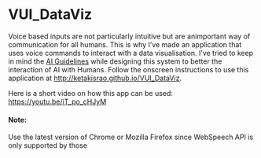 # VUI_DataViz

Voice based inputs are ​not​ particularly ​intuitive​ but are an ​important​ way of ​communication for all humans. This is why I’ve made an application that uses voice commands to interact with a data visualisation. I’ve tried to keep in mind the [AI Guidelines](http://http://saleemaamershi.com/papers/amershi.HAI.Guidelines.CHI.2019.pdf) while designing this system to better the interaction of AI with Humans. Follow the onscreen instructions to use this application at http://ketakisrao.github.io/VUI_DataViz.

Here is a short video on how this app can be used: https://youtu.be/iT_po_cHJyM


#### Note:
Use the latest version of Chrome or Mozilla Firefox since WebSpeech API is only supported by those
